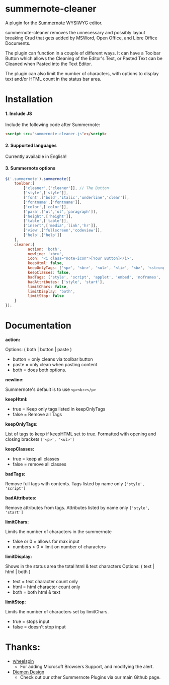 

# summernote-cleaner
A plugin for the [Summernote](https://github.com/summernote/summernote/) WYSIWYG editor.

summernote-cleaner removes the unnecessary and possibly layout breaking Crud that gets added by MSWord, Open Office, and Libre Office Documents.

The plugin can function in a couple of different ways. It can have a Toolbar Button which allows the Cleaning of the Editor's Text, or Pasted Text can be Cleaned when Pasted into the Text Editor.

The plugin can also limit the number of characters, with options to display text and/or HTML count in the status bar area.

# Installation

#### 1. Include JS

Include the following code after Summernote:

```html
<script src="summernote-cleaner.js"></script>
```

#### 2. Supported languages

Currently available in English!

#### 3. Summernote options

```javascript
$('.summernote').summernote({
    toolbar:[
        ['cleaner',['cleaner']], // The Button
        ['style',['style']],
        ['font',['bold','italic','underline','clear']],
        ['fontname',['fontname']],
        ['color',['color']],
        ['para',['ul','ol','paragraph']],
        ['height',['height']],
        ['table',['table']],
        ['insert',['media','link','hr']],
        ['view',['fullscreen','codeview']],
        ['help',['help']]
    ],
    cleaner:{
          action: 'both', 
          newline: '<br>', 
          icon: '<i class="note-icon">[Your Button]</i>',
          keepHtml: false,
          keepOnlyTags: ['<p>', '<br>', '<ul>', '<li>', '<b>', '<strong>','<i>', '<a>'], 
          keepClasses: false,
          badTags: ['style', 'script', 'applet', 'embed', 'noframes', 'noscript', 'html'],
          badAttributes: ['style', 'start'],
          limitChars: false, 
          limitDisplay: 'both',
          limitStop: false
    }
});
```


# Documentation


**action:**

Options: ( both | button | paste )

 - button = only cleans via toolbar button 
 - paste = only clean when pasting content
 - both = does both options.

**newline:**

Summernote's default is to use ```<p><br></p>```

**keepHtml:**

 - true = Keep only tags listed in keepOnlyTags
 - false = Remove all Tags

**keepOnlyTags:**

List of tags to keep if keepHTML set to true. Formatted with opening and closing brackets ```['<p>', '<ul>']```

**keepClasses:**

 - true = keep all classes
 - false = remove all classes

**badTags:**

Remove full tags with contents. Tags listed by name only ```['style',  'script']```

**badAttributes:**

Remove attributes from tags. Attributes listed by name only ```['style',  'start']```

**limitChars:**

Limits the number of characters in the summernote 
  - false or 0 = allows for max input
  - numbers > 0 = limit on number of characters

**limitDisplay:**

Shows in the status area the total html & text characters
Options: ( text | html | both )
 - text = text character count only
 - html = html character count only
 - both = both html & text

**limitStop:**

Limits the number of characters set by limitChars.
 - true = stops input 
 - false = doesn't stop input

# Thanks:
- [wheelspin](https://github.com/wheelspin)
  - For adding Microsoft Browsers Support, and modifying the alert.
 - [Diemen Design](https://github.com/DiemenDesign/)
   - Check out our other Summernote Plugins via our main Github page.
 
